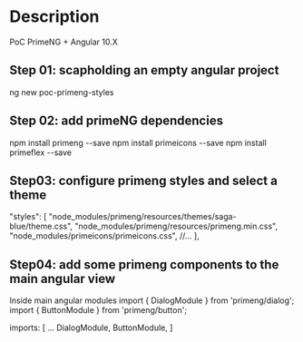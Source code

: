 # Description

PoC PrimeNG + Angular 10.X

## Step 01: scapholding an empty angular project
ng new poc-primeng-styles

## Step 02: add primeNG dependencies
npm install primeng --save
npm install primeicons --save
npm install primeflex --save

## Step03: configure primeng styles and select a theme
"styles": [
  "node_modules/primeng/resources/themes/saga-blue/theme.css",
  "node_modules/primeng/resources/primeng.min.css",
  "node_modules/primeicons/primeicons.css",
  //...
],

## Step04: add some primeng components to the main angular view
Inside main angular modules
import { DialogModule } from 'primeng/dialog';
import { ButtonModule } from 'primeng/button';

imports: [
    ...
    DialogModule,
    ButtonModule,
]